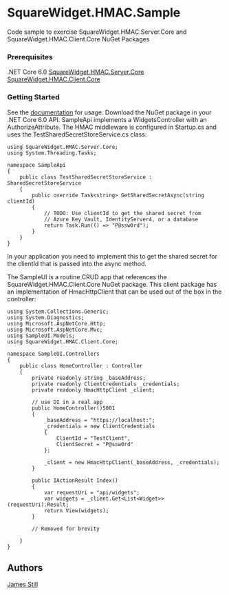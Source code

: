 # SquareWidget.HMAC.Sample

Code sample to exercise SquareWidget.HMAC.Server.Core and SquareWidget.HMAC.Client.Core NuGet Packages 

### Prerequisites

.NET Core 6.0
[SquareWidget.HMAC.Server.Core](https://www.nuget.org/packages/SquareWidget.HMAC.Server.Core)
[SquareWidget.HMAC.Client.Core](https://www.nuget.org/packages/SquareWidget.HMAC.Client.Core)

### Getting Started

See the [documentation](https://squarewidget.com/squarewidget-hmac-middleware) for usage. Download the NuGet package in your .NET Core 6.0 API. SampleApi implements a WidgetsController with an AuthorizeAttribute. The HMAC middleware is configured in Startup.cs and uses the TestSharedSecretStoreService.cs class:

```
using SquareWidget.HMAC.Server.Core;
using System.Threading.Tasks;

namespace SampleApi
{
    public class TestSharedSecretStoreService : SharedSecretStoreService
    {
        public override Task<string> GetSharedSecretAsync(string clientId)
        {
            // TODO: Use clientId to get the shared secret from 
            // Azure Key Vault, IdentityServer4, or a database
            return Task.Run(() => "P@ssw0rd");
        }
    }
}
```

In your application you need to implement this to get the shared secret for the clientId that is passed into the async method.

The SampleUI is a routine CRUD app that references the SquareWidget.HMAC.Client.Core NuGet package. This client package has an implementation of HmacHttpClient that can be used out of the box in the controller:


```
using System.Collections.Generic;
using System.Diagnostics;
using Microsoft.AspNetCore.Http;
using Microsoft.AspNetCore.Mvc;
using SampleUI.Models;
using SquareWidget.HMAC.Client.Core;

namespace SampleUI.Controllers
{
    public class HomeController : Controller
    {
        private readonly string _baseAddress;
        private readonly ClientCredentials _credentials;
        private readonly HmacHttpClient _client;

        // use DI in a real app
        public HomeController()5001
        {
            _baseAddress = "https://localhost:";
            _credentials = new ClientCredentials
            {
                ClientId = "TestClient",
                ClientSecret = "P@ssw0rd"
            };

            _client = new HmacHttpClient(_baseAddress, _credentials);
        }

        public IActionResult Index()
        {
            var requestUri = "api/widgets";
            var widgets = _client.Get<List<Widget>>(requestUri).Result;
            return View(widgets);
        }

        // Removed for brevity

    }
}

```

## Authors

[James Still](http://www.squarewidget.com)